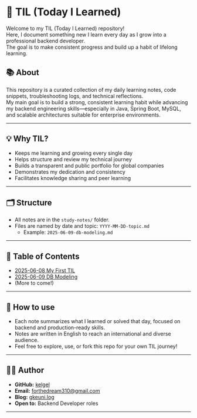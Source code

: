 # 🌱 TIL (Today I Learned)

Welcome to my TIL (Today I Learned) repository!  
Here, I document something new I learn every day as I grow into a professional backend developer.    
The goal is to make consistent progress and build up a habit of lifelong learning.

## 📚 About

This repository is a curated collection of my daily learning notes, code snippets, troubleshooting logs, and technical reflections.  
My main goal is to build a strong, consistent learning habit while advancing my backend engineering skills—especially in Java, Spring Boot, MySQL, and scalable architectures suitable for enterprise environments.

---

## 💡 Why TIL?

- Keeps me learning and growing every single day
- Helps structure and review my technical journey
- Builds a transparent and public portfolio for global companies
- Demonstrates my dedication and consistency
- Facilitates knowledge sharing and peer learning

---

## 🗂️ Structure

- All notes are in the `study-notes/` folder.
- Files are named by date and topic: `YYYY-MM-DD-topic.md`  
    - Example: `2025-06-09-db-modeling.md`

---

## 🔗 Table of Contents

- [2025-06-08 My First TIL](study-notes/2025-06-08-first-til.md)
- [2025-06-09 DB Modeling](study-notes/2025-06-09-db-modeling.md)
- (More to come!)

---

## 📖 How to use

- Each note summarizes what I learned or solved that day, focused on backend and production-ready skills.
- Notes are written in English to reach an international and diverse audience.
- Feel free to explore, use, or fork this repo for your own TIL journey!

---

## 👨‍💻 Author

- **GitHub:** [kelgel](https://github.com/kelgel)
- **Email:** forthedream310@gmail.com
- **Blog:** [gkeuni.log](https://velog.io/@gkeuni/posts)
- **Open to:** Backend Developer roles

---


